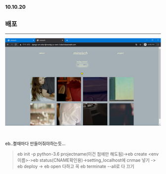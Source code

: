 ### 10.10.20
## 배포
<hr>

![이미지](./beanstalk.png)

<br>

eb..켤때마다 만들어줘야하는듯...
>eb init -p python-3.6 projectname(이건 첨에만 해도됨)->eb create <env이름>->eb status(CNAME확인용)->setting_localhost에 cnmae 넣기 -> eb deploy -> eb open 다하고 꼭 eb terminate --all로 다 끄기